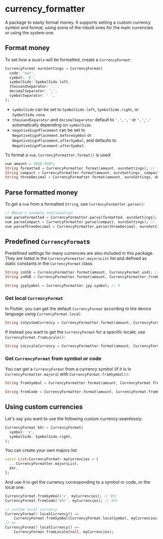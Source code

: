 # currency_formatter

A package to easily format money. It supports setting a custom currency symbol and format,
using some of the inbuilt ones for the main currencies or using the system one.

## Format money

To set how a `double` will be formatted, create a `CurrencyFormat`:

```dart
CurrencyFormat euroSettings = CurrencyFormat(
  code: 'eur',
  symbol: '€',
  symbolSide: SymbolSide.left,
  thousandSeparator: '.',
  decimalSeparator: ',',
  symbolSeparator: ' ',
);
```

-   `symbolSide` can be set to `SymbolSide.left`, `SymbolSide.right`, or `SymbolSide.none`.
-   `thousandSeparator` and `decimalSeparator` default to `'.'`, `','` or `','`,`'.'` automatically depending on `symbolSide`.
-   `negativeSignPlacement` can be set to `NegativeSignPlacement.beforeSymbol` or `NegativeSignPlacement.afterSymbol`, and defaults to `NegativeSignPlacement.afterSymbol`.

To format a `num`, `CurrencyFormatter.format()` is used:

```dart
num amount = 1910.9347;
String formatted = CurrencyFormatter.format(amount, euroSettings); // 1.910,93 €
String compact = CurrencyFormatter.format(amount, euroSettings, compact: true); // 1,91K €
String threeDecimal = CurrencyFormatter.format(amount, euroSettings, decimal: 3); // 1.910,945 €
```

## Parse formatted money

To get a `num` from a formatted `String`, use `CurrencyFormatter.parse()`:

```dart
// Above's example continuation
num parseFormatted = CurrencyFormatter.parse(formatted, euroSettings); // 1910.93
num parseCompact = CurrencyFormatter.parse(compact, euroSettings); // 1910.0
num parseThreeDecimal = CurrencyFormatter.parse(threeDecimal, euroSettings); // 1910.935
```

## Predefined `CurrencyFormat`s

Predefined settings for many currencies are also included in this package.
They are listed in the `CurrencyFormatter.majorsList` list and defined as static constants in the `CurrencyFormat` class.

```dart
String inUSD = CurrencyFormatter.format(amount, CurrencyFormat.usd); // $ 1,910.93
String inRUB = CurrencyFormatter.format(amount, CurrencyFormatter.fromCode('rub')!); // 1.910,93 ₽

String jpySymbol = CurrencyFormatter.jpy.symbol; // ¥
```

### Get local `CurrencyFormat`

In Flutter, you can get the default `CurrencyFormat` according to the device
language using `CurrencyFormat.local`:

```dart
String inSystemCurrency = CurrencyFormatter.format(amount, CurrencyFormat.local ?? CurrencyFormat.usd);
```

If instead you want to get the `CurrencyFormat` for a specific locale, use `CurrencyFormat.fromLocale()`:

```dart
String inLocaleCurrency = CurrencyFormatter.format(amount, CurrencyFormat.fromLocale('en_US')!);
```

### Get `CurrencyFormat` from symbol or code

You can get a `CurrencyFormat` from a currency symbol (if it is in
`CurrencyFormatter.majors`) with `CurrencyFormat.fromSymbol()`:

```dart
String fromSymbol = CurrencyFormatter.format(amount, CurrencyFormat.fromSymbol('£')!); // £ 1,910.35

String fromCode = CurrencyFormatter.format(amount, CurrencyFormat.fromCode('gbp')!); // £ 1,910.35
```

## Using custom currencies

Let's say you want to use the following custom currency seamlessly:

```dart
CurrencyFormat khr = CurrencyFormat(
  symbol: '៛',
  symbolSide: SymbolSide.right,
);
```

You can create your own majors list:

```dart
const List<CurrencyFormat> myCurrencies = [
  ...CurrencyFormatter.majorsList,
  khr,
];
```

And use it to get the currency corresponding to a symbol or code, or the local one:

```dart
CurrencyFormat.fromSymbol('៛', myCurrencies); // khr
CurrencyFormat.fromCode('khr', myCurrencies); // khr

// custom local currency
CurrencyFormat? localCurrency() =>
    CurrencyFormat.fromSymbol(CurrencyFormat.localSymbol, myCurrencies);
// or
CurrencyFormat? localCurrency() =>
    CurrencyFormat.fromLocale(null, myCurrencies);
```
